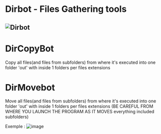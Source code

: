 # Dirbot - Files Gathering tools

![Dirbot](https://user-images.githubusercontent.com/37984399/114323703-bb65b700-9b26-11eb-859d-c8241aeb333a.PNG)
----------------------------------------------------------------------------------------------------------------------

# DirCopyBot
Copy  all files(and files from subfolders)  from where it's executed into one folder 'out' with inside 1 folders per files extensions

# DirMovebot
Move all files(and files from subfolders)  from where it's executed into one folder 'out' with inside 1 folders per files extensions (BE CAREFUL FROM WHERE YOU LAUNCH THE PROGRAM  AS IT MOVES everything included subfolders)

Exemple :
![image](https://user-images.githubusercontent.com/37984399/114323733-e05a2a00-9b26-11eb-8940-38a5a7ab9c5a.png)
